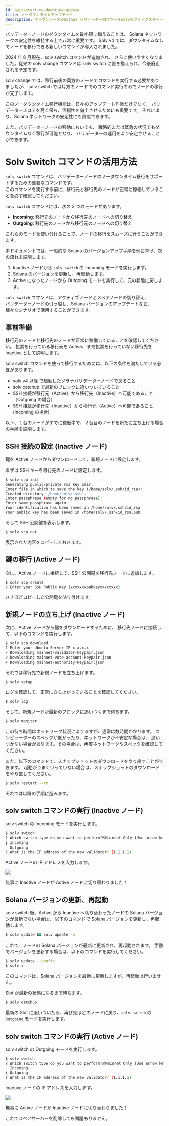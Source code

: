 ```yaml
---
id: quickstart-no-downtime-update
title: ノーダウンタイムアップデート
description: オープンソースのSolana バリデーター向けツールsolvのクイックスタート - ノーダウンタイムアップデート
---
```


バリデーターノードのダウンタイムを最小限に抑えることは、
Solana ネットワークの安定性を維持する上で非常に重要です。
Solv v4 では、ダウンタイムなしでノードを移行できる新しいコマンドが導入されました。

2024 年 8 月現在、solv switch コマンドが追加され、
さらに使いやすくなりました。従来の solv change コマンドは
solv switch に置き換えられ、今後廃止される予定です。

solv change では、移行前後の両方のノードでコマンドを実行する必要がありましたが、
solv switch では片方のノードでのコマンド実行のみでノードの移行が完了します。

このノーダウンタイム移行機能は、日々のアップデート作業だけでなく、
バリデータースコアを高く保ち、信頼性を向上させるためにも重要です。
それにより、Solana ネットワークの安定性にも貢献できます。

また、バリデーターノードの移動においても、
戦略的または緊急の状況でもダウンタイムなく移行が可能となり、
バリデーターの運用をより安定させることができます。

# Solv Switch コマンドの活用方法

`solv switch` コマンドは、バリデーターノードのノーダウンタイム移行をサポートするための重要なコマンドです。  
このコマンドを実行する前に、移行元と移行先のノードが正常に稼働していることを必ず確認してください。

`solv switch` コマンドには、次の 2 つのモードがあります。

- **Incoming**: 移行元のノードから移行先のノードへの切り替え
- **Outgoing**: 移行先のノードから移行元のノードへの切り替え

これらのモードを使い分けることで、ノードの移行をスムーズに行うことができます。

本ドキュメントでは、一般的な Solana のバージョンアップ手順を例に挙げ、次の流れを説明します。

1. Inactive ノードから `solv switch` の Incoming モードを実行します。
2. Solana のバージョンを更新し、再起動します。
3. Active になったノードから Outgoing モードを実行して、元の状態に戻します。

`solv switch` コマンドは、アクティブノードとスペアノードの切り替え、  
バリデーターノードの引っ越し、Solana バージョンのアップデートなど、  
様々なシナリオで活用することができます。

## 事前準備

移行元のノードと移行先のノードが正常に稼働していることを確認してください。
投票を行っている移行元を Active、まだ投票を行っていない移行先を Inactive として説明します。

solv switch コマンドを使って移行するためには、以下の条件を満たしている必要があります。

- solv v4 以降 で起動したソラナバリデーターノードであること
- solv catchup で最新のブロックに追いついていること
- SSH 接続が移行元（Active）から移行先（Inactive）へ可能であること（Outgoing の場合）
- SSH 接続が移行先（Inactive）から移行元（Active）へ可能であること(Incoming の場合)

以下、１台のノードがすでに稼働中で、２台目のノードを新たに立ち上げる場合の手順を説明します。

## SSH 接続の設定 (Inactive ノード)

鍵を Active ノードからダウンロードして、新規ノードに設定します。

まずは SSH キーを移行先のノードに設定します。

```bash
$ solv scp init
Generating public/private rsa key pair.
Enter file in which to save the key (/home/solv/.ssh/id_rsa):
Created directory '/home/solv/.ssh'.
Enter passphrase (empty for no passphrase):
Enter same passphrase again:
Your identification has been saved in /home/solv/.ssh/id_rsa
Your public key has been saved in /home/solv/.ssh/id_rsa.pub
```

そして SSH 公開鍵を表示します。

```bash
$ solv scp cat
```

表示された内容をコピーしておきます。

## 鍵の移行 (Active ノード)

次に、Active ノードに接続して、SSH 公開鍵を移行先ノードに追加します。

```bash
$ solv scp create
? Enter your SSH Public Key (xxxxxxxpubkeyxxxxxxxx)
```

さきほどコピーした公開鍵を貼り付けます。

## 新規ノードの立ち上げ (Inactive ノード)

次に、Active ノードから鍵をダウンロードするために、
移行先ノードに接続して、以下のコマンドを実行します。

```bash
$ solv scp download
? Enter your Ubuntu Server IP x.x.x.x
✔︎ Downloading mainnet-validator-keypair.json
✔︎ Downloading mainnet-vote-account-keypair.json
✔︎ Downloading mainnet-authority-keypair.json
```

それでは移行先で新規ノードを立ち上げます。

```bash
$ solv setup
```

ログを確認して、正常に立ち上がっていることを確認してください。

```bash
$ solv log
```

そして、新規ノードが最新のブロックに追いつくまで待ちます。

```bash
$ solv monitor
```

この待ち時間はネットワーク状況によりますが、通常は数時間かかります。
コンピューターのスペックが低かったり、ネットワークが不安定な場合は、
追いつかない場合があります。その場合は、再度ネットワークやスペックを確認してください。

また、以下のコマンドで、スナップショットのダウンロードをやり直すことができます。
起動がうまくいっていない場合は、スナップショットのダウンロードをやり直してください。

```bash
$ solv restart --rm
```

それでは以降の手順に進みます。

## solv switch コマンドの実行 (Inactive ノード)

solv switch の Incoming モードを実行します。

```bash
$ solv switch
? Which switch type do you want to perform?※Mainnet Only (Use arrow keys)
❯ Incoming
  Outgoing
? What is the IP address of the new validator? (1.1.1.1)
```

Active ノードの IP アドレスを入力します。

![](https://storage.googleapis.com/epics-bucket/solv/assets/switch/solv-switch-incoming.png)

無事に Inactive ノードが Active ノードに切り替わりました！

## Solana バージョンの更新、再起動

solv switch 後、Active から Inactive へ切り替わったノードの Solana バージョンが最新でない場合は、
以下のコマンドで Solana バージョンを更新し、再起動します。

```bash
$ solv update && solv update -b
```

これで、ノードの Solana バージョンが最新に更新され、再起動されます。
手動でバージョンを更新する場合は、以下のコマンドを実行してください。

```bash
$ solv update --config
$ solv i
```

このコマンドは、Solana バージョンを最新に更新しますが、再起動は行いません。

Slot が最新の状態になるまで待ちます。

```bash
$ solv catchup
```

最新の Slot に追いついたら、再び先ほどのノードに戻り、`solv switch` の `Outgoing` モードを実行します。

## solv switch コマンドの実行 (Active ノード)

solv switch の Outgoing モードを実行します。

```bash
$ solv switch
? Which switch type do you want to perform?※Mainnet Only (Use arrow keys)
  Incoming
❯ Outgoing
? What is the IP address of the new validator? (1.1.1.1)
```

Inactive ノードの IP アドレスを入力します。

![](https://storage.googleapis.com/epics-bucket/solv/assets/switch/solv-switch-outgoing.png)

無事に Active ノードが Inactive ノードに切り替わりました！

これでスペアサーバーを削除しても問題ありません。

